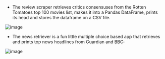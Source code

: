 - The review scraper retrieves critics consensuses from the Rotten Tomatoes top 100 movies list, makes it into a Pandas DataFrame, prints its head and stores the dataframe on a CSV file.

![image](https://user-images.githubusercontent.com/77778762/234532343-52db9e42-bc5c-4e04-b537-d6e39994cde1.png)


- The news retriever is a fun little multiple choice based app that retrieves and prints top news headlines from Guardian and BBC:

![image](https://user-images.githubusercontent.com/77778762/234531403-19d3ecad-3914-4b62-ad33-0b9231871b65.png)
